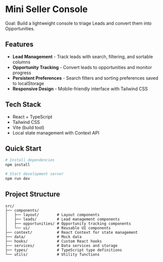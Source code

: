 # Mini Seller Console

Goal: Build a lightweight console to triage Leads and convert them into Opportunities.

## Features

- **Lead Management** - Track leads with search, filtering, and sortable columns
- **Opportunity Tracking** - Convert leads to opportunities and monitor progress
- **Persistent Preferences** - Search filters and sorting preferences saved to localStorage
- **Responsive Design** - Mobile-friendly interface with Tailwind CSS

## Tech Stack

- React + TypeScript
- Tailwind CSS
- Vite (build tool)
- Local state management with Context API

## Quick Start

```bash
# Install dependencies
npm install

# Start development server
npm run dev
```

## Project Structure

```
src/
├── components/
│   ├── layout/        # Layout components
│   ├── leads/         # Lead management components
│   ├── opportunities/ # Opportunity tracking components
│   └── ui/            # Reusable UI components
├── context/           # React Context for state management
├── data/              # Mock data
├── hooks/             # Custom React hooks
├── services/          # Data services and storage
├── types/             # TypeScript type definitions
└── utils/             # Utility functions
```

